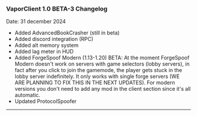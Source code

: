 ### **VaporClient 1.0 BETA-3 Changelog**

Date: 31 december 2024

- Added AdvancedBookCrasher (still in beta)
- Added discord integration (RPC)
- Added alt memory system
- Added lag meter in HUD
- Added ForgeSpoof Modern (1.13-1.20) BETA:
  At the moment ForgeSpoof Modern doesn't work on servers with game selectors (lobby servers),
  in fact after you click to join the gamemode, the player gets stuck in the lobby server indefinitely.
  It only works with single forge servers (WE ARE PLANNING TO FIX THIS IN THE NEXT UPDATES).
  For modern versions you don't need to add any mod in the client section since it's all automatic.
- Updated ProtocolSpoofer
---
